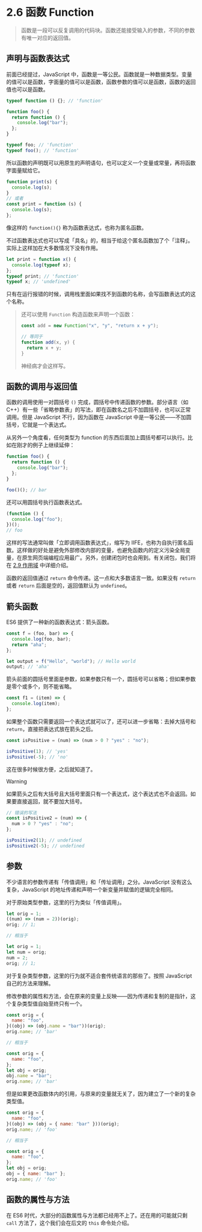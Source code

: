# 2.6 函数 Function

> 函数是一段可以反复调用的代码块。函数还能接受输入的参数，不同的参数有唯一对应的返回值。

## 声明与函数表达式

前面已经提过，JavaScript 中，函数是一等公民。函数就是一种数据类型。变量的值可以是函数，字面量的值可以是函数，函数参数的值可以是函数，函数的返回值也可以是函数。

```js
typeof function () {}; // 'function'

function foo() {
  return function () {
    console.log("bar");
  };
}

typeof foo; // 'function'
typeof foo(); // 'function'
```

所以函数的声明既可以用原生的声明语句，也可以定义一个变量或常量，再将函数字面量赋给它。

```js
function print(s) {
  console.log(s);
}
// 或者
const print = function (s) {
  console.log(s);
};
```

像这样的 `function(){}` 称为函数表达式，也称为匿名函数。

不过函数表达式也可以写成「具名」的，相当于给这个匿名函数加了个「注释」。实际上这样加在大多数情况下没有作用。

```js
let print = function x() {
  console.log(typeof x);
};
typeof print; // 'function'
typeof x; // 'undefined'
```

只有在运行报错的时候，调用栈里面如果找不到函数的名称，会写函数表达式的这个名称。

> 还可以使用 `Function` 构造函数来声明一个函数：
>
> ```js
> const add = new Function("x", "y", "return x + y");
>
> // 等同于
> function add(x, y) {
>   return x + y;
> }
> ```
>
> 神经病才会这样写。

## 函数的调用与返回值

函数的调用使用一对圆括号 `()` 完成，圆括号中传递函数的参数。部分语言（如 C++）有一些「省略参数表」的写法，即在函数名之后不加圆括号，也可以正常调用。但是 JavaScript 不行，因为函数在 JavaScript 中是一等公民——不加圆括号，它就是一个表达式。

从另外一个角度看，任何类型为 function 的东西后面加上圆括号都可以执行。比如在刚才的例子上继续延伸：

```js
function foo() {
  return function () {
    console.log("bar");
  };
}

foo()(); // bar
```

还可以用圆括号执行函数表达式。

```js
(function () {
  console.log("foo");
})();
// foo
```

这样的写法通常叫做「立即调用函数表达式」，缩写为 IIFE，也称为自执行匿名函数。这样做的好处是避免外部修改内部的变量，也避免函数内的定义污染全局变量，在原生网页端编程应用最广。另外，创建闭包时也会用到。有关闭包，我们将在 [2.9 作用域](./2.9%20作用域) 中详细介绍。

函数的返回值通过 `return` 命令传递。这一点和大多数语言一致。如果没有 `return` 或者 `return` 后面是空的，返回值默认为 `undefined`。

## 箭头函数

ES6 提供了一种新的函数表达式：箭头函数。

```js
const f = (foo, bar) => {
  console.log(foo, bar);
  return "aha";
};

let output = f("Hello", "world"); // Hello world
output; // 'aha'
```

箭头前面的圆括号里面是参数，如果参数只有一个，圆括号可以省略；但如果参数是零个或多个，则不能省略。

```js
const f1 = (item) => {
  console.log(item);
};
```

如果整个函数只需要返回一个表达式就可以了，还可以进一步省略：去掉大括号和 `return`，直接把表达式放在箭头之后。

```js
const isPositive = (num) => (num > 0 ? "yes" : "no");

isPositive(1); // 'yes'
isPositive(-5); // 'no'
```

这在很多时候很方便，之后就知道了。

> [!warning]
>
> 如果箭头之后有大括号且大括号里面只有一个表达式，这个表达式也不会返回。如果要直接返回，就不要加大括号。
>
> ```js
> // 错误的写法
> const isPositive2 = (num) => {
>   num > 0 ? "yes" : "no";
> };
>
> isPositive2(1); // undefined
> isPositive2(-5); // undefined
> ```

## 参数

不少语言的参数传递有「传值调用」和「传址调用」之分。JavaScript 没有这么复杂，JavaScript 的地址传递和声明一个新变量并赋值的逻辑完全相同。

对于原始类型参数，这里的行为类似「传值调用」。

```js
let orig = 1;
((num) => (num = 2))(orig);
orig; // 1;

// 相当于

let orig = 1;
let num = orig;
num = 2;
orig; // 1;
```

对于复杂类型参数，这里的行为就不适合套传统语言的那些了。按照 JavaScript 自己的方法来理解。

修改参数的属性和方法，会在原来的变量上反映——因为传递和复制的是指针，这个复杂类型值自始至终只有一个。

```js
const orig = {
  name: "foo",
}((obj) => (obj.name = "bar"))(orig);
orig.name; // 'bar'

// 相当于

const orig = {
  name: "foo",
};
let obj = orig;
obj.name = "bar";
orig.name; // 'bar'
```

但是如果更改函数体内的引用，与原来的变量就无关了，因为建立了一个新的复杂类型值。

```js
const orig = {
  name: "foo",
}((obj) => (obj = { name: "bar" }))(orig);
orig.name; // 'foo'

// 相当于

const orig = {
  name: "foo",
};
let obj = orig;
obj = { name: "bar" };
orig.name; // 'foo'
```

## 函数的属性与方法

在 ES6 时代，大部分的函数属性与方法都已经用不上了。还在用的可能就只剩 `call` 方法了，这个我们会在后文的 `this` 命令处介绍。
